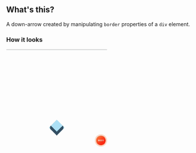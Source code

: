 ## What's this?
A down-arrow created by manipulating `border` properties of a `div` element.

### How it looks
![alttext](./img/g.gif)